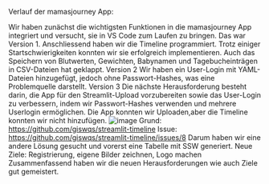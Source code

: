 Verlauf der mamasjourney App: 

Wir haben zunächst die wichtigsten Funktionen in die mamasjourney App integriert und versucht, sie in VS Code zum Laufen zu bringen. Das war Version 1. 
Anschliessend haben wir die Timeline programmiert. Trotz einiger Startschwierigkeiten konnten wir sie erfolgreich implementieren. Auch das Speichern von Blutwerten, Gewichten, Babynamen und Tagebucheinträgen in CSV-Dateien hat geklappt. Version 2
Wir haben ein User-Login mit YAML-Dateien hinzugefügt, jedoch ohne Passwort-Hashes, was eine Problemquelle darstellt. Version 3
Die nächste Herausforderung besteht darin, die App für den Streamlit-Upload vorzubereiten sowie das User-Login zu verbessern, indem wir Passwort-Hashes verwenden und mehrere Userlogin ermöglichen.
Die App konnten wir Uploaden,aber die Timeline konnten wir nicht hinzufügen. 
![image](https://github.com/ratnasha/mamasjourney_app/assets/161899741/122ce6db-8788-42c1-bae7-4bfadabbc113)
Grund: https://github.com/giswqs/streamlit-timeline
Issue: https://github.com/giswqs/streamlit-timeline/issues/8
Darum haben wir eine andere Lösung gesucht und vorerst eine Tabelle mit SSW generiert. 
Neue Ziele: Registrierung, eigene Bilder zeichnen, Logo machen
Zusammenfassend haben wir die neuen Herausforderungen wie auch Ziele gut gemeistert.

